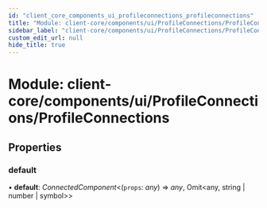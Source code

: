 ```yaml
---
id: "client_core_components_ui_profileconnections_profileconnections"
title: "Module: client-core/components/ui/ProfileConnections/ProfileConnections"
sidebar_label: "client-core/components/ui/ProfileConnections/ProfileConnections"
custom_edit_url: null
hide_title: true
---
```


# Module: client-core/components/ui/ProfileConnections/ProfileConnections

## Properties

### default

• **default**: *ConnectedComponent*<(`props`: *any*) => *any*, Omit<any, string \| number \| symbol\>\>
